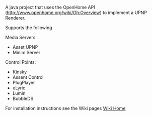 A java project that uses the OpenHome API (http://www.openhome.org/wiki/Oh:Overview) to implement a UPNP Renderer.

Supports the following

Media Servers:
* Asset UPNP  
* Minim Server   

Control Points:
 * Kinsky  
 * Assent Control  
 * PlugPlayer  
 * eLyric  
 * Lumin  
 * BubbleDS  


For installation instructions see the Wiki pages [Wiki Home](https://github.com/PeteManchester/MediaPlayer/wiki)
